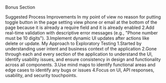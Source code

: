Bonus Section

Suggested Process Improvements
In my point of view no reason for putting toggle button in the page setting view phone or email at the bottom of the page because it is already a require field and it is already enabled
2.Add real-time validation with descriptive error messages (e.g., "Phone number must be 10 digits").
3.Implement dynamic UI updates after actions like delete or update.
My Approach to Exploratory Testing
1.Started by understanding user intent and business context of the application
2.Gone through each and every section of the application to understand the UI, identify usability issues, and ensure consistency in design and functionality across all components.
3.Use mind maps to identify functional areas and edge cases to identify any bugs or issues
4.Focus on UI, API responses, usability, and security touchpoints.
